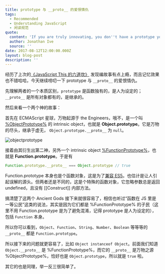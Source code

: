 ```yaml
---
title: prototype 与 __proto__ 的爱恨情仇
tags:
  - Recommended
  - Understanding JavaScript
  - 闲读规范
quote:
  content: 'If you are truly innovating, you don''t have a prototype you can refer to.'
  author: Jonathan Ive
  source: ''
date: 2017-08-12T12:00:00.000Z
layout: blog-post
description: ''
---
```


经历了上次的[《JavaScript This 的六道坎》](/2016/05/12/understanding-this/) 发现编故事有点上瘾，而且记忆效果也不错哈哈，今天继续唠叨一下 prototype 与 `__proto__` 的爱恨情仇。

先理解两者的一个本质区别，`prototype` 是函数独有的，是人为设定的；`__proto__` 是所有对象都有的，是继承的。

然后来看一个两个神的故事：

首先在 ECMAScript 星球，万物起源于 the Engineers，哦不，是一个叫 [%ObjectPrototype%](http://www.ecma-international.org/ecma-262/7.0/#sec-properties-of-the-object-prototype-object) 的 intrinsic object，也就是 **Object.prototype**。它是万物的尽头，继承于虚无， `Object.prototype.__proto__` 为 `null`。

![objectprototype][objectprototype]

接着由其衍生出第二神，另外一个 intrinsic object [%FunctionPrototype%](http://www.ecma-international.org/ecma-262/7.0/#sec-properties-of-the-function-prototype-object)，也就是 **Function.prototype**。于是有

```javascript
Function.prototype.__proto__ === Object.prototype // true
```

Function.prototype 本身也是个函数对象，这是为了[兼容 ES5](http://www.ecma-international.org/ecma-262/7.0/#sec-properties-of-the-function-prototype-object)。也估计是让人引起误解的源头。但两者还是不同的，这是个特殊的函数对象，它忽略参数总是返回 undefined，且没有 [[Construct]] 内部方法。

搞清楚了这两个 Ancient Gods 接下来就很容易了，相信也听过“函数在 JS 里是一等公民”这类的说法，其实是因为它们都是 %FunctionPrototype% 的子民（这里不用 Function.prototype 是为了避免混淆，记得 prototype 是人为设定的），包括 `Function` 本身。

所以你可以看到，`Object`、`Function`、`String`、`Number`、`Boolean` 等等等的 `__proto__` 都是 `Function.prototype`。

所以接下来的问题就更容易了，比如 `Object instanceof Object`。前面我们知道 `Object.__proto__` 是 %FunctionPrototype%，而它的 `__proto__` 是万物之源 %ObjectPrototype%，恰好也是 `Object.prototype`，所以就是 `true` 啦。

其它的也是同理，举一反三很简单了。


[objectprototype]: /img/post/object-prototype.jpg

